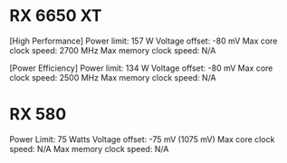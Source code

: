 # RX 6650 XT

[High Performance]
Power limit: 157 W
Voltage offset: -80 mV
Max core clock speed: 2700 MHz
Max memory clock speed: N/A

[Power Efficiency]
Power limit: 134 W
Voltage offset: -80 mV
Max core clock speed: 2500 MHz
Max memory clock speed: N/A

# RX 580

Power Limit: 75 Watts
Voltage offset: -75 mV (1075 mV)
Max core clock speed: N/A
Max memory clock speed: N/A
